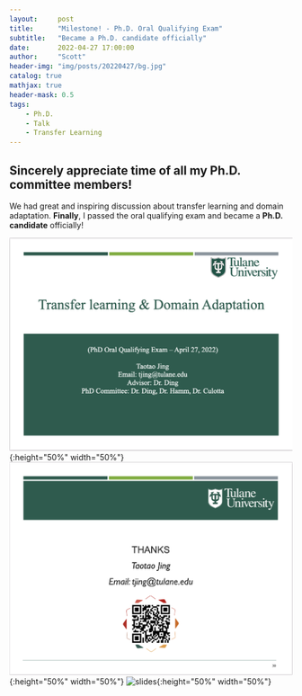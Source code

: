 ```yaml
---
layout:     post
title:      "Milestone! - Ph.D. Oral Qualifying Exam"
subtitle:   "Became a Ph.D. candidate officially"
date:       2022-04-27 17:00:00
author:     "Scott"
header-img: "img/posts/20220427/bg.jpg"
catalog: true
mathjax: true
header-mask: 0.5
tags:
    - Ph.D.
    - Talk
    - Transfer Learning
---
```


## Sincerely appreciate time of all my Ph.D. committee members! 

We had great and inspiring discussion about transfer learning and domain adaptation. **Finally**, I passed the oral qualifying exam and became a **Ph.D. candidate** officially!


![slides](/img/posts/20220427/slides1.jpg){:height="50%" width="50%"}
![slides](/img/posts/20220427/slides2.jpg){:height="50%" width="50%"}
![slides](/img/posts/20220427/talk1.jpg){:height="50%" width="50%"}
